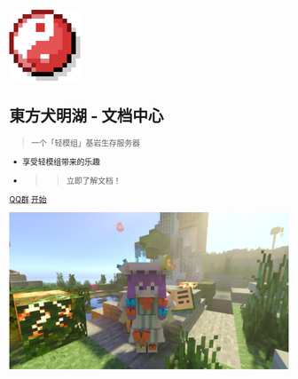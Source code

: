 ![logo](./image/logo.png)

# 東方犬明湖 - 文档中心

> 一个「轻模组」基岩生存服务器

* 享受轻模组带来的乐趣
* >>立即了解文档！

[QQ群](https://jq.qq.com/?_wv=1027&k=ThTUpaJM)
[开始](docs/list/)

<!-- 背景图片 -->
![](image/Background.jpg)